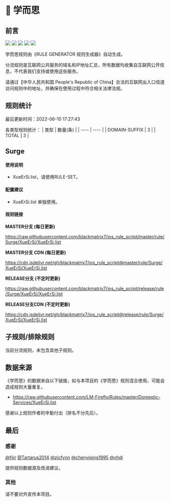 # 🧸 学而思

## 前言

![](https://shields.io/badge/-移除重复规则-ff69b4) ![](https://shields.io/badge/-DOMAIN与DOMAIN--SUFFIX合并-green) ![](https://shields.io/badge/-DOMAIN--SUFFIX间合并-critical) ![](https://shields.io/badge/-DOMAIN--SUFFIX与DOMAIN--KEYWORD合并-blue) ![](https://shields.io/badge/-IP--CIDR(6)合并-blueviolet) 

学而思规则由《RULE GENERATOR 规则生成器》自动生成。

分流规则是互联网公共服务的域名和IP地址汇总，所有数据均收集自互联网公开信息，不代表我们支持或使用这些服务。

请通过【中华人民共和国 People's Republic of China】合法的互联网出入口信道访问规则中的地址，并确保在使用过程中符合相关法律法规。

## 规则统计

最后更新时间：2022-06-10 17:27:43

各类型规则统计：
| 类型 | 数量(条)  | 
| ---- | ----  |
| DOMAIN-SUFFIX | 3  | 
| TOTAL | 3  | 


## Surge 

#### 使用说明
- XueErSi.list，请使用RULE-SET。

#### 配置建议
- XueErSi.list 单独使用。

#### 规则链接
**MASTER分支 (每日更新)**

https://raw.githubusercontent.com/blackmatrix7/ios_rule_script/master/rule/Surge/XueErSi/XueErSi.list

**MASTER分支 CDN (每日更新)**

https://cdn.jsdelivr.net/gh/blackmatrix7/ios_rule_script@master/rule/Surge/XueErSi/XueErSi.list

**RELEASE分支 (不定时更新)**

https://raw.githubusercontent.com/blackmatrix7/ios_rule_script/release/rule/Surge/XueErSi/XueErSi.list

**RELEASE分支CDN (不定时更新)**

https://cdn.jsdelivr.net/gh/blackmatrix7/ios_rule_script@release/rule/Surge/XueErSi/XueErSi.list

## 子规则/排除规则


当前分流规则，未包含其他子规则。

## 数据来源

《学而思》的数据来自以下链接，如与本项目的《学而思》规则混合使用，可能会造成规则大量重复。

- https://raw.githubusercontent.com/LM-Firefly/Rules/master/Domestic-Services/XueErSi.list


感谢以上规则作者的辛勤付出（排名不分先后）。

## 最后

### 感谢

[@fiiir](https://github.com/fiiir) [@Tartarus2014](https://github.com/Tartarus2014) [@zjcfynn](https://github.com/zjcfynn) [@chenyiping1995](https://github.com/chenyiping1995) [@vhdj](https://github.com/vhdj)

提供规则数据源及改进建议。

### 其他

请不要对外宣传本项目。